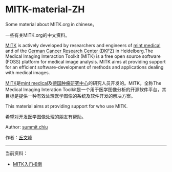 MITK-material-ZH
================

Some material about MITK.org in chinese。

一些有关MITK.org的中文资料。

[MITK](http://www.mitk.org/wiki)  is actively developed by researchers and engineers of [mint medical](http://www.mint-medical.de/) and of the [German Cancer Research Center (DKFZ)](http://www.dkfz.de/en/mbi/index.html) in Heidelberg.The Medical Imaging Interaction Toolkit (MITK) is a free open source software (FOSS) platform for medical image analysis. MITK aims at providing support for an efficient software-development of methods and applications dealing with medical images.

[MITK](http://www.mitk.org/wiki)是[mint medical](http://www.mint-medical.de/)及[德国肿瘤研究中心](http://www.dkfz.de/en/mbi/index.html)的研究人员开发的。MITK，全称The Medical Imaging Interation Toolkit是一个用于医学图像分析的开源软件平台，其目标是提供一种有效处理医学图像的系统及软件开发的解决方案。

This material aims at providing support for who use MITK.

希望对开发医学图像处理的朋友有帮助。

Author: [summit.chiu](mailto:809104518@qq.com)

作者：[丘文峰](mailto:809104518@qq.com)

----------

当前资料：

- [MITK入门指南](MITK-tutorial.md)

